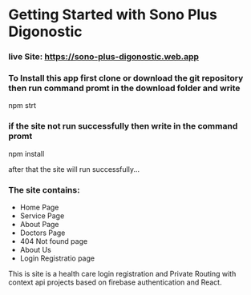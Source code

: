 # Getting Started with Sono Plus Digonostic

### live Site:  https://sono-plus-digonostic.web.app

### To Install this app first clone or download the git repository then run command promt in the download folder and write 

npm strt

### if the site not run successfully then write in the command promt 

npm install 

after that the site will run successfully...

### The site contains:
* Home Page
* Service Page
* About Page
* Doctors Page
* 404 Not found page
* About Us
* Login Registratio page

This is site is a health care login registration and Private Routing with context api  projects based on firebase authentication and React.